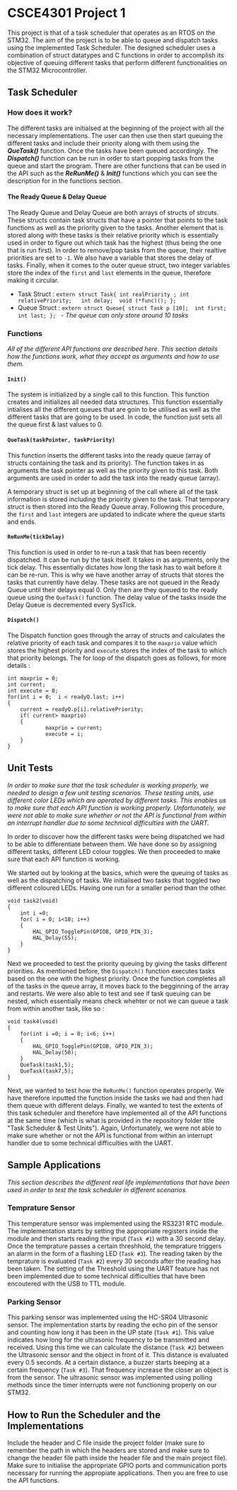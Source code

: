# CSCE4301 Project 1

This project is that of a task scheduler that operates as an RTOS on the STM32. The aim of the project is to be able to queue and dispatch tasks using the implemented Task Scheduler. The designed scheduler uses a combination of struct datatypes and C functions in order to accomplish its objective of queuing different tasks that perform different functionalities on the STM32 Microcontroller. 

## Task Scheduler

### How does it work?

The different tasks are initialsed at the beginning of the project with all the necessary implementations. The user can then use then start queuing the different tasks and include their priority along with them using the ***QueTask()*** function. Once the tasks have been queued accordingly. The ***Dispatch()*** function can be run in order to start popping tasks from the queue and start the program. There are other functions that can be used in the API such as the ***ReRunMe()*** & ***Init()*** functions which you can see the description for in the functions section. 

#### The Ready Queue & Delay Queue

The Ready Queue and Delay Queue are both arrays of structs of strcuts. These structs contain task structs that have a pointer that points to the task functions as well as the priority given to the tasks. Another element that is stored along with these tasks is their relative priority which is essentially used in order to figure out which task has the highest (thus being the one that is run first). In order to remove/pop tasks from the queue, their realtive priorities are set to `-1`. We also have a variable that stores the delay of tasks. Finally, when it comes to the outer queue struct, two integer variables store the index of the `first` and `last` elements in the queue, therefore making it circular.

- Task Struct : `extern struct Task{ int realPriority ;	int relativePriority;	int delay;	void (*func)(); }; `
- Queue Struct : `extern struct Queue{ struct Task p [10];	int first;	int last; }; `  - _The queue can only store around 10 tasks_

### Functions

_All of the different API functions are described here. This section details how the functions work, what they accept as arguments and how to use them._

#### `Init()`
The system is initialized by a single call to this function. This function creates and initializes all needed data structures. This function essentially intialises all the different queues that are goin to be utilised as well as the different tasks that are going to be used. In code, the function just sets all the queue first & last values to 0.

#### `QueTask(taskPointer, taskPriority)`
This function inserts the different tasks into the ready queue (array of structs containing the task and its priority). The function takes in as arguments the task pointer as well as the priority given to this task. Both arguments are used in order to add the task into the ready queue (array). 

A temporary struct is set up at beginning of the call where all of the task information is stored including the prioirity given to the task. That temporary struct is then stored into the Ready Queue array. Following this procedure, the `first` and `last` integers are updated to indicate where the queue starts and ends.

#### `ReRunMe(tickDelay)`

This function is used in order to re-run a task that has been recently dispatched. It can be run by the task itself. It takes in as arguments, only the tick delay. This essentially dictates how long the task has to wait before it can be re-run. This is why we have another array of structs that stores the tasks that currently have delay. These tasks are not queued in the Ready Queue until their delays equal 0. Only then are they queued to the ready queue using the `QueTask()` function. The delay value of the tasks inside the Delay Queue is decremented every SysTick.

#### `Dispatch()`

The Dispatch function goes through the array of structs and calculates the relative priority of each task and compares it to the `maxprio` value which stores the highest priority and `execute` stores the index of the task to which that priority belongs. The for loop of the dispatch goes as follows, for more details :

```
int maxprio = 0;
int current;
int execute = 0;
for(int i = 0;  i < readyQ.last; i++)
{
	current = readyQ.p[i].relativePriority;
	if( current> maxprio)
	{
			maxprio = current;
			execute = i;
	}
}
 ```
 
## Unit Tests

_In order to make sure that the task scheduler is working properly, we needed to design a few unit testing scenarios. These testing units, use different color LEDs which are operated by different tasks. This enables us to make sure that each API function is working properly. Unfortunately, we were not able to make sure whether or not the API is functional from within an interrupt handler due to some technical difficulties with the UART._

In order to discover how the different tasks were being dispatched we had to be able to differentiate between them. We have done so by assigning different tasks, different LED colour toggles. We then proceeded to make sure that each API function is working. 

We started out by looking at the basics, which were the queuing of tasks as well as the dispatching of tasks. We initialised two tasks that toggled two different coloured LEDs. Having one run for a smaller period than the other. 

```
void task2(void)
{
	int i =0;
	for( i = 0; i<10; i++)
	{
		HAL_GPIO_TogglePin(GPIOB, GPIO_PIN_3);
		HAL_Delay(55);
	}
}
```

Next we proceeded to test the priority queuing by giving the tasks different priorities. As mentioned before, the `Dispatch()` function executes tasks based on the one with the highest priority. Once the function completes all of the tasks in the queue array, it moves back to the begginning of the array and restarts. We were also able to test and see if task queuing can be nested, which essentially means check whehter or not we can queue a task from within another task, like so :

```
void task4(void) 
{
	for(int i =0; i = 0; i<6; i++)
	{
		HAL_GPIO_TogglePin(GPIOB, GPIO_PIN_3);
		HAL_Delay(50);
	}
	QueTask(task1,5);
	QueTask(task7,5);
}
```

Next, we wanted to test how the `ReRunMe()` function operates properly. We have therefore inputted the function inside the tasks we had and then had them queue with different delays. Finally, we wanted to test the extents of this task scheduler and therefore have implemented all of the API functions at the same time (which is what is provided in the repository folder title "Task Scheduler & Test Units"). Again, Unfortunately, we were not able to make sure whether or not the API is functional from within an interrupt handler due to some technical difficulties with the UART.

## Sample Applications

_This section describes the different real life implementations that have been used in order to test the task scheduler in different scenarios._

### Temprature Sensor

This temperature sensor was implemented using the RS3231 RTC module. The implementation starts by setting the appropriate registers inside the module and then starts reading the input (`Task #1`) with a 30 second delay. Once the temprature passes a certain threshhold, the temprature triggers an alarm in the form of a flashing LED (`Task #3`). The reading taken by the temprature is evaluated (`Task #2`) every 30 seconds after the reading has been taken. The setting of the Threshold using the UART feature has not been implemented due to some technical difficulties that have been encoutered with the USB to TTL module.

### Parking Sensor

This parking sensor was implemented using the HC-SR04 Ultrasonic sensor. The implementation starts by reading the echo pin of the sensor and counting how long it has been in the UP state (`Task #1`). This value indicates how long for the ultrasonic frequency to be transmitted and received. Using this time we can calculate the distance (`Task #2`) between the Ultrasonic sensor and the object in front of it. This distance is evaluated every 0.5 seconds. At a certain distance, a buzzer starts beeping at a certain frequency (`Task #3`). That frequency increase the closer an object is from the sensor. The ultrasonic sensor was implemented using polling methods since the timer interrupts were not functioning properly on our STM32. 

## How to Run the Scheduler and the Implementations

Include the header and C file inside the project folder (make sure to remember the path in which the headers are stored and make sure to change the header file path inside the header file and the main project file). Make sure to initialise the appropriate GPIO ports and communication ports necessary for running the appropiate applications. Then you are free to use the API functions.
